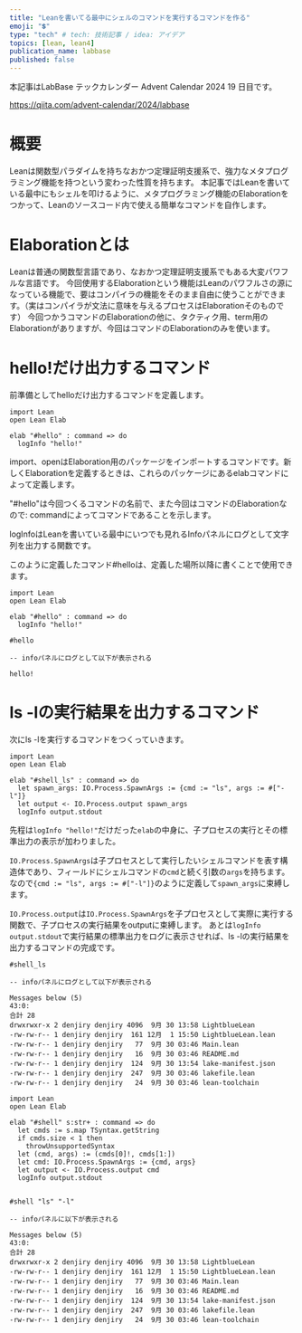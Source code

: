 ```yaml
---
title: "Leanを書いてる最中にシェルのコマンドを実行するコマンドを作る"
emoji: "💲"
type: "tech" # tech: 技術記事 / idea: アイデア
topics: [lean, lean4]
publication_name: labbase
published: false
---
```


本記事はLabBase テックカレンダー Advent Calendar 2024 19 日目です。

https://qiita.com/advent-calendar/2024/labbase


# 概要 #

Leanは関数型パラダイムを持ちなおかつ定理証明支援系で、強力なメタプログラミング機能を持つという変わった性質を持ちます。
本記事ではLeanを書いている最中にもシェルを叩けるように、メタプログラミング機能のElaborationをつかって、Leanのソースコード内で使える簡単なコマンドを自作します。

# Elaborationとは #

Leanは普通の関数型言語であり、なおかつ定理証明支援系でもある大変パワフルな言語です。
今回使用するElaborationという機能はLeanのパワフルさの源になっている機能で、要はコンパイラの機能をそのまま自由に使うことができます。（実はコンパイラが文法に意味を与えるプロセスはElaborationそのものです）
今回つかうコマンドのElaborationの他に、タクティク用、term用のElaborationがありますが、今回はコマンドのElaborationのみを使います。


# hello!だけ出力するコマンド #

前準備としてhelloだけ出力するコマンドを定義します。


``` lean
import Lean
open Lean Elab

elab "#hello" : command => do
  logInfo "hello!"
```
import、openはElaboration用のパッケージをインポートするコマンドです。新しくElaborationを定義するときは、これらのパッケージにあるelabコマンドによって定義します。

"#hello"は今回つくるコマンドの名前で、また今回はコマンドのElaborationなので: commandによってコマンドであることを示します。

logInfoはLeanを書いている最中にいつでも見れるInfoパネルにログとして文字列を出力する関数です。

このように定義したコマンド#helloは、定義した場所以降に書くことで使用できます。

``` lean
import Lean
open Lean Elab

elab "#hello" : command => do
  logInfo "hello!"

#hello

-- infoパネルにログとして以下が表示される

hello!

```

# ls -lの実行結果を出力するコマンド #

次にls -lを実行するコマンドをつくっていきます。


``` lean
import Lean
open Lean Elab

elab "#shell_ls" : command => do
  let spawn_args: IO.Process.SpawnArgs := {cmd := "ls", args := #["-l"]}
  let output <- IO.Process.output spawn_args
  logInfo output.stdout
```

先程は`logInfo "hello!"`だけだった`elab`の中身に、子プロセスの実行とその標準出力の表示が加わりました。

`IO.Process.SpawnArgs`は子プロセスとして実行したいシェルコマンドを表す構造体であり、フィールドにシェルコマンドの`cmd`と続く引数の`args`を持ちます。
なので`{cmd := "ls", args := #["-l"]}`のように定義して`spawn_args`に束縛します。

`IO.Process.output`は`IO.Process.SpawnArgs`を子プロセスとして実際に実行する関数で、子プロセスの実行結果をoutputに束縛します。
あとは`logInfo output.stdout`で実行結果の標準出力をログに表示させれば、ls -lの実行結果を出力するコマンドの完成です。


``` lean
#shell_ls

-- infoパネルにログとして以下が表示される

Messages below (5)
43:0:
合計 28
drwxrwxr-x 2 denjiry denjiry 4096  9月 30 13:58 LightblueLean
-rw-rw-r-- 1 denjiry denjiry  161 12月  1 15:50 LightblueLean.lean
-rw-rw-r-- 1 denjiry denjiry   77  9月 30 03:46 Main.lean
-rw-rw-r-- 1 denjiry denjiry   16  9月 30 03:46 README.md
-rw-rw-r-- 1 denjiry denjiry  124  9月 30 13:54 lake-manifest.json
-rw-rw-r-- 1 denjiry denjiry  247  9月 30 03:46 lakefile.lean
-rw-rw-r-- 1 denjiry denjiry   24  9月 30 03:46 lean-toolchain

```




``` lean
import Lean
open Lean Elab

elab "#shell" s:str+ : command => do
  let cmds := s.map TSyntax.getString
  if cmds.size < 1 then
    throwUnsupportedSyntax
  let (cmd, args) := (cmds[0]!, cmds[1:])
  let cmd: IO.Process.SpawnArgs := {cmd, args}
  let output <- IO.Process.output cmd
  logInfo output.stdout


```


``` lean
#shell "ls" "-l"

-- infoパネルに以下が表示される

Messages below (5)
43:0:
合計 28
drwxrwxr-x 2 denjiry denjiry 4096  9月 30 13:58 LightblueLean
-rw-rw-r-- 1 denjiry denjiry  161 12月  1 15:50 LightblueLean.lean
-rw-rw-r-- 1 denjiry denjiry   77  9月 30 03:46 Main.lean
-rw-rw-r-- 1 denjiry denjiry   16  9月 30 03:46 README.md
-rw-rw-r-- 1 denjiry denjiry  124  9月 30 13:54 lake-manifest.json
-rw-rw-r-- 1 denjiry denjiry  247  9月 30 03:46 lakefile.lean
-rw-rw-r-- 1 denjiry denjiry   24  9月 30 03:46 lean-toolchain

```
